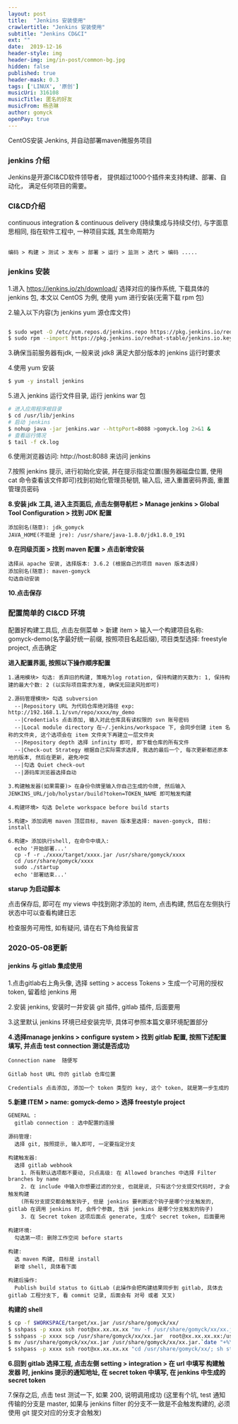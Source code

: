 ```yaml
---
layout: post
title:  "Jenkins 安装使用"
crawlertitle: "Jenkins 安装使用"
subtitle: "Jenkins CD&CI"
ext: ""
date:  2019-12-16
header-style: img
header-img: img/in-post/common-bg.jpg
hidden: false
published: true
header-mask: 0.3
tags: ['LINUX', '原创']
musicUri: 316108
musicTitle: 匿名的好友
musicFrom: 杨丞琳
author: gomyck
openPay: true
---
```


CentOS安装 Jenkins, 并自动部署maven微服务项目

### jenkins 介绍

Jenkins是开源CI&CD软件领导者， 提供超过1000个插件来支持构建、部署、自动化， 满足任何项目的需要。

### CI&CD介绍

continuous integration & continuous delivery (持续集成与持续交付), 与字面意思相同, 指在软件工程中, 一种项目实践, 其生命周期为
```text

编码 > 构建 > 测试 > 发布 > 部署 > 运行 > 监测 > 迭代 > 编码 .....

```

### jenkins 安装

1.进入 https://jenkins.io/zh/download/ 选择对应的操作系统, 下载具体的 jenkins 包, 本文以 CentOS 为例, 使用 yum 进行安装(无需下载 rpm 包)

2.输入以下内容(为 jenkins yum 源仓库文件)
```bash

$ sudo wget -O /etc/yum.repos.d/jenkins.repo https://pkg.jenkins.io/redhat-stable/jenkins.repo
$ sudo rpm --import https://pkg.jenkins.io/redhat-stable/jenkins.io.key

```

3.确保当前服务器有jdk, 一般来说 jdk8 满足大部分版本的 jenkins 运行时要求

4.使用 yum 安装
```bash
$ yum -y install jenkins

```

5.进入 jenkins 运行文件目录, 运行 jenkins war 包
```bash
# 进入应用程序根目录
$ cd /usr/lib/jenkins
# 启动 jenkins
$ nohup java -jar jenkins.war --httpPort=8088 >gomyck.log 2>&1 &
# 查看运行情况
$ tail -f ck.log

```

6.使用浏览器访问: http://host:8088 来访问 jenkins

7.按照 jenkins 提示, 进行初始化安装, 并在提示指定位置(服务器磁盘位置, 使用 cat 命令查看该文件即可)找到初始化管理员秘钥, 输入后, 进入重置密码界面, 重置管理员密码

**8.安装 jdk 工具, 进入主页面后, 点击左侧导航栏 > Manage jenkins > Global Tool Configuration > 找到 JDK 配置**
```text
添加别名(随意): jdk_gomyck
JAVA_HOME(不能是 jre): /usr/share/java-1.8.0/jdk1.8.0_191

```

**9.在同级页面 > 找到 maven 配置 > 点击新增安装**
```text
选择从 apache 安装, 选择版本: 3.6.2 (根据自己的项目 maven 版本选择)
添加别名(随意): maven-gomyck
勾选自动安装

```

**10.点击保存**

### 配置简单的 CI&CD 环境

配置好构建工具后, 点击左侧菜单 > 新建 item > 输入一个构建项目名称: gomyck-demo(名字最好统一前缀, 按照项目名起后缀), 项目类型选择: freestyle project, 点击确定

**进入配置界面, 按照以下操作顺序配置**
```text
1.通用模块> 勾选: 丢弃旧的构建, 策略为log rotation, 保持构建的天数为: 1, 保持构建的最大个数: 2 (以实际项目需求为准, 确保无回滚风险即可)

2.源码管理模块> 勾选 subversion
  --|Repository URL 为代码仓库绝对路径 exp: http://192.168.1.1/svn/repo/xxxx/my_demo
  --|Credentials 点击添加, 输入对此仓库具有读权限的 svn 账号密码
  --|Local module directory 在~/.jenkins/workspace 下, 会同步创建 item 名称的文件夹, 这个选项会在 item 文件夹下再建立一层文件夹
  --|Repository depth 选择 infinity 即可, 即下载仓库的所有文件
  --|Check-out Strategy 根据自己实际需求选择, 我选的最后一个, 每次更新都还原本地的版本, 然后在更新, 避免冲突
  --|勾选 Quiet check-out
  --|源码库浏览器选择自动

3.构建触发器(如果需要)> 在身份令牌里输入你自己生成的令牌, 然后输入JENKINS_URL/job/holystar/build?token=TOKEN_NAME 即可触发构建

4.构建环境> 勾选 Delete workspace before build starts

5.构建> 添加调用 maven 顶层目标, maven 版本里选择: maven-gomyck, 目标: install

6.构建> 添加执行shell, 在命令中填入:
  echo '开始部署...'
  cp -f -r ./xxxx/target/xxxx.jar /usr/share/gomyck/xxxx
  cd /usr/share/gomyck/xxxx
  sudo ./startup
  echo '部署结束...'

```

**starup 为启动脚本**

点击保存后, 即可在 my views 中找到刚才添加的 item, 点击构建, 然后在左侧执行状态中可以查看构建日志

检查服务可用性, 如有疑问, 请在右下角给我留言

### 2020-05-08更新

#### jenkins 与 gitlab 集成使用

1.点击gitlab右上角头像, 选择 setting > access Tokens > 生成一个可用的授权 token, 留着给 jenkins 用

2.安装 jenkins, 安装时一并安装 git 插件, gitlab 插件, 后面要用

3.这里默认 jenkins 环境已经安装完毕, 具体可参照本篇文章环境配置部分

**4.选择manage jenkins > configure system > 找到 gitlab 配置, 按照下述配置填写, 并点击 test connection 测试是否成功**

```text
Connection name	 随便写

Gitlab host URL	你的 gitlab 仓库位置

Credentials	点击添加, 添加一个 token 类型的 key, 这个 token, 就是第一步生成的
```

**5.新建 ITEM > name: gomyck-demo > 选择 freestyle project**

```text
GENERAL :
  gitlab connection : 选中配置的连接

源码管理:
  选择 git, 按照提示, 输入即可, 一定要指定分支

构建触发器:
  选择 gitlab webhook
    1. 所有默认选项都不要动, 只点高级: 在 Allowed branches 中选择 Filter branches by name
    2. 在 include 中输入你想要过滤的分支, 也就是说, 只有这个分支提交代码时, 才会触发构建
    (所有分支提交都会触发钩子, 但是 jenkins 要判断这个钩子是哪个分支触发的, gitlab 在调用 jenkins 时, 会传个参数, 告诉 jenkins 是哪个分支触发的钩子)
    3. 在 Secret token 这项后面点 generate, 生成个 secret token, 后面要用

构建环境:
  勾选第一项: 删除工作空间 before starts

构建:
  选 maven 构建, 目标是 install
  新增 shell, 具体看下面

构建后操作:
  Publish build status to GitLab (此操作会把构建结果同步到 gitlab, 具体去 gitlab 工程分支下, 看 commit 记录, 后面会有 对号 或者 叉叉)

```

**构建的 shell**

```bash
$ cp -f $WORKSPACE/target/xx.jar /usr/share/gomyck/xx/
$ sshpass -p xxxx ssh root@xx.xx.xx.xx "mv -f /usr/share/gomyck/xx/xx.jar /usr/share/gomyck/xx/backup/xx.jar.`date "+%Y-%m-%d-%l-%M-%s"`"
$ sshpass -p xxxx scp /usr/share/gomyck/xx/xx.jar  root@xx.xx.xx.xx:/usr/share/gomyck/xx/
$ mv /usr/share/gomyck/xx/xx.jar /usr/share/gomyck/xx/xx.jar.`date "+%Y-%m-%d-%l-%M-%s"`
$ sshpass -p xxxx ssh root@xx.xx.xx.xx "cd /usr/share/gomyck/xx/; sh startup"
```

**6.回到 gitlab 选择工程, 点击左侧 setting > integration > 在 url 中填写 构建触发器 时, jenkins 提示的通知地址, 在 secret token 中填写, 在 jenkins 中生成的 secret token**

7.保存之后, 点击 test 测试一下, 如果 200, 说明调用成功 (这里有个坑, test 通知传输的分支是 master, 如果与 jenkins filter 的分支不一致是不会触发构建的, 必须使用 git 提交对应的分支才会触发)

